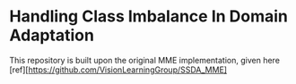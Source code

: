 # Handling Class Imbalance In Domain Adaptation
This repository is built upon the original MME implementation, given here [ref][https://github.com/VisionLearningGroup/SSDA_MME]
